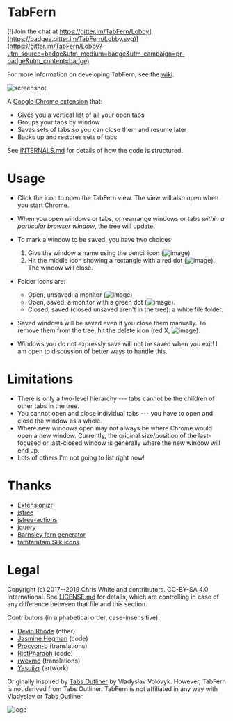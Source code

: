 # TabFern

[![Join the chat at https://gitter.im/TabFern/Lobby](https://badges.gitter.im/TabFern/Lobby.svg)](https://gitter.im/TabFern/Lobby?utm_source=badge&utm_medium=badge&utm_campaign=pr-badge&utm_content=badge)

For more information on developing TabFern, see the
[wiki](https://github.com/cxw42/TabFern/wiki/Hacking-on-TabFern).

![screenshot](https://raw.githubusercontent.com/cxw42/TabFern/gh-pages/screenshot.png)

A [Google Chrome extension](https://chrome.google.com/webstore/detail/tabfern-tab-manager-and-b/hbajjpcdbninabigakflkhiogmmjaakm) that:

 - Gives you a vertical list of all your open tabs
 - Groups your tabs by window
 - Saves sets of tabs so you can close them and resume later
 - Backs up and restores sets of tabs

See [INTERNALS.md](INTERNALS.md) for details of how the code is structured.

# Usage

 - Click the icon to open the TabFern view.  The view will also open when
   you start Chrome.
 - When you open windows or tabs, or rearrange windows or tabs _within a
   particular browser window_, the tree will update.
 - To mark a window to be saved, you have two choices:

     1. Give the window a name using the pencil icon (![image](https://raw.githubusercontent.com/cxw42/TabFern/master/webstore/assets/icons/pencil.png)).
     1. Hit the middle icon showing a rectangle with a red dot
   (![image](https://raw.githubusercontent.com/cxw42/TabFern/master/webstore/assets/icons/picture_delete.png)).  The window will close.

 - Folder icons are:

     - Open, unsaved: a monitor (![image](https://raw.githubusercontent.com/cxw42/TabFern/master/webstore/assets/icons/monitor.png))
     - Open, saved: a monitor with a green dot (![image](https://raw.githubusercontent.com/cxw42/TabFern/master/webstore/assets/icons/monitor_add.png)).
     - Closed, saved (closed unsaved aren't in the tree): a white file folder.

 - Saved windows will be saved even if you close them manually.  To remove them
   from the tree, hit the delete icon (red X,
   ![image](https://raw.githubusercontent.com/cxw42/TabFern/master/webstore/assets/icons/cross.png)).

 - Windows you do not expressly save will not be saved when you exit!
   I am open to discussion of better ways to handle this.

# Limitations

 - There is only a two-level hierarchy --- tabs cannot be the children
   of other tabs in the tree.
 - You cannot open and close individual tabs --- you have to open and close
   the window as a whole.
 - Where new windows open may not always be where Chrome would open a new window.
   Currently, the original size/position of the last-focused or last-closed
   window is generally where the new window will end up.
 - Lots of others I'm not going to list right now!

# Thanks

 - [Extensionizr](https://extensionizr.com)
 - [jstree](https://www.jstree.com/)
 - [jstree-actions](https://github.com/alexandernst/jstree-actions)
 - [jquery](https://jquery.com/)
 - [Barnsley fern generator](http://www.chradams.co.uk/fern/maker.html)
 - [famfamfam Silk icons](http://www.famfamfam.com/lab/icons/silk/)

# Legal

Copyright (c) 2017--2019 Chris White and contributors.  CC-BY-SA 4.0
International.  See [LICENSE.md](LICENSE.md) for details, which are controlling
in case of any difference between that file and this section.

Contributors (in alphabetical order, case-insensitive):

 - [Devin Rhode](https://github.com/devinrhode2) (other)
 - [Jasmine Hegman](https://github.com/r4j4h) (code)
 - [Procyon-b](https://github.com/Procyon-b) (translations)
 - [RiotPharaoh](https://github.com/RiotPharaoh) (code)
 - [rwexmd](https://github.com/rwexmd) (translations)
 - [Yasujizr](https://github.com/Yasujizr) (artwork)

Originally inspired by
[Tabs Outliner](https://chrome.google.com/webstore/detail/tabs-outliner/eggkanocgddhmamlbiijnphhppkpkmkl)
by Vladyslav Volovyk.  However, TabFern is not derived from Tabs Outliner.
TabFern is not affiliated in any way with Vladyslav or Tabs Outliner.

![logo](https://raw.githubusercontent.com/cxw42/TabFern/master/webstore/assets/fern128.png)

